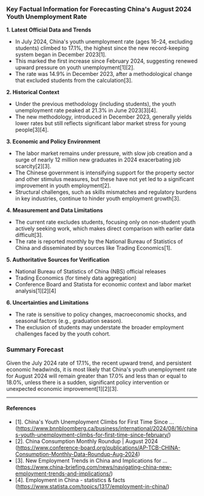 ### Key Factual Information for Forecasting China's August 2024 Youth Unemployment Rate

**1. Latest Official Data and Trends**
- In July 2024, China's youth unemployment rate (ages 16–24, excluding students) climbed to 17.1%, the highest since the new record-keeping system began in December 2023[1].
- This marked the first increase since February 2024, suggesting renewed upward pressure on youth unemployment[1][2].
- The rate was 14.9% in December 2023, after a methodological change that excluded students from the calculation[3].

**2. Historical Context**
- Under the previous methodology (including students), the youth unemployment rate peaked at 21.3% in June 2023[3][4].
- The new methodology, introduced in December 2023, generally yields lower rates but still reflects significant labor market stress for young people[3][4].

**3. Economic and Policy Environment**
- The labor market remains under pressure, with slow job creation and a surge of nearly 12 million new graduates in 2024 exacerbating job scarcity[2][3].
- The Chinese government is intensifying support for the property sector and other stimulus measures, but these have not yet led to a significant improvement in youth employment[2].
- Structural challenges, such as skills mismatches and regulatory burdens in key industries, continue to hinder youth employment growth[3].

**4. Measurement and Data Limitations**
- The current rate excludes students, focusing only on non-student youth actively seeking work, which makes direct comparison with earlier data difficult[3].
- The rate is reported monthly by the National Bureau of Statistics of China and disseminated by sources like Trading Economics[1].

**5. Authoritative Sources for Verification**
- National Bureau of Statistics of China (NBS) official releases
- Trading Economics (for timely data aggregation)
- Conference Board and Statista for economic context and labor market analysis[1][2][4]

**6. Uncertainties and Limitations**
- The rate is sensitive to policy changes, macroeconomic shocks, and seasonal factors (e.g., graduation season).
- The exclusion of students may understate the broader employment challenges faced by the youth cohort.

### Summary Forecast

Given the July 2024 rate of 17.1%, the recent upward trend, and persistent economic headwinds, it is most likely that China's youth unemployment rate for August 2024 will remain greater than 17.0% and less than or equal to 18.0%, unless there is a sudden, significant policy intervention or unexpected economic improvement[1][2][3].

---

#### References

- [1]. China's Youth Unemployment Climbs for First Time Since ... (https://www.bnnbloomberg.ca/business/international/2024/08/16/chinas-youth-unemployment-climbs-for-first-time-since-february/)
- [2]. China Consumption Monthly Roundup | August 2024 (https://www.conference-board.org/publications/AP-TCB-CHINA-Consumption-Monthly-Data-Roundup-Aug-2024)
- [3]. New Employment Trends in China and Implications for ... (https://www.china-briefing.com/news/navigating-china-new-employment-trends-and-implications/)
- [4]. Employment in China - statistics & facts (https://www.statista.com/topics/1317/employment-in-china/)